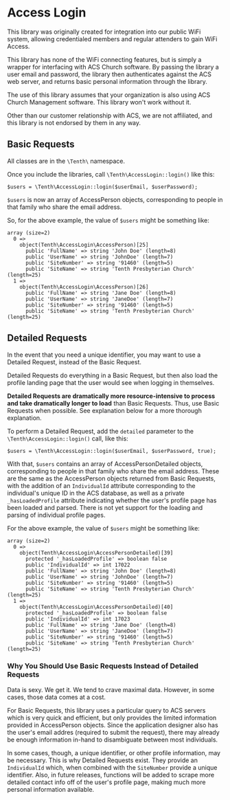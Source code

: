Access Login
============

This library was originally created for integration into our public WiFi system, allowing credentialed members and regular attenders to gain WiFi Access.

This library has none of the WiFi connecting features, but is simply a wrapper for interfacing with ACS Church software.  By passing the library a user email and password, the library then authenticates against the ACS web server, and returns basic personal information through the library. 

The use of this library assumes that your organization is also using ACS Church Management software.  This library won't work without it.  

Other than our customer relationship with ACS, we are not affiliated, and this library is not endorsed by them in any way.  

## Basic Requests

All classes are in the `\Tenth\` namespace. 

Once you include the libraries, call `\Tenth\AccessLogin::login()` like this:

	$users = \Tenth\AccessLogin::login($userEmail, $userPassword);
	
`$users` is now an array of AccessPerson objects, corresponding to people in that family who share the email address. 

So, for the above example, the value of `$users` might be something like:

	array (size=2)
	  0 => 
	    object(Tenth\AccessLogin\AccessPerson)[25]
	      public 'FullName' => string 'John Doe' (length=8)
	      public 'UserName' => string 'JohnDoe' (length=7)
	      public 'SiteNumber' => string '91460' (length=5)
	      public 'SiteName' => string 'Tenth Presbyterian Church' (length=25)
	  1 => 
	    object(Tenth\AccessLogin\AccessPerson)[26]
	      public 'FullName' => string 'Jane Doe' (length=8)
	      public 'UserName' => string 'JaneDoe' (length=7)
	      public 'SiteNumber' => string '91460' (length=5)
	      public 'SiteName' => string 'Tenth Presbyterian Church' (length=25)


## Detailed Requests

In the event that you need a unique identifier, you may want to use a Detailed Request, instead of the Basic Request.  

Detailed Requests do everything in a Basic Request, but then also load the profile landing page that the user would see when logging in themselves.  

**Detailed Requests are dramatically more resource-intensive to process and take dramatically longer to load** than Basic Requests.  Thus, use Basic Requests when possible.  See explanation below for a more thorough explanation. 

To perform a Detailed Request, add the `detailed` parameter to the `\Tenth\AccessLogin::login()` call, like this:

	$users = \Tenth\AccessLogin::login($userEmail, $userPassword, true);
	
With that, `$users` contains an array of AccessPersonDetailed objects, corresponding to people in that family who share the email address.  These are the same as the AccessPerson objects returned from Basic Requests, with the addition of an `IndividualId` attribute corresponding to the individual's unique ID in the ACS database, as well as a private `_hasLoadedProfile` attribute indicating whether the user's profile page has been loaded and parsed.  There is not yet support for the loading and parsing of individual profile pages. 

For the above example, the value of `$users` might be something like:

	array (size=2)
	  0 => 
	    object(Tenth\AccessLogin\AccessPersonDetailed)[39]
	      protected '_hasLoadedProfile' => boolean false
	      public 'IndividualId' => int 17022
	      public 'FullName' => string 'John Doe' (length=8)
	      public 'UserName' => string 'JohnDoe' (length=7)
	      public 'SiteNumber' => string '91460' (length=5)
	      public 'SiteName' => string 'Tenth Presbyterian Church' (length=25)
	  1 => 
	    object(Tenth\AccessLogin\AccessPersonDetailed)[40]
	      protected '_hasLoadedProfile' => boolean false
	      public 'IndividualId' => int 17023
	      public 'FullName' => string 'Jane Doe' (length=8)
	      public 'UserName' => string 'JaneDoe' (length=7)
	      public 'SiteNumber' => string '91460' (length=5)
	      public 'SiteName' => string 'Tenth Presbyterian Church' (length=25)


### Why You Should Use Basic Requests Instead of Detailed Requests

Data is sexy.  We get it.  We tend to crave maximal data.  However, in some cases, those data comes at a cost.  

For Basic Requests, this library uses a particular query to ACS servers which is very quick and efficient, but only provides the limited information provided in AccessPerson objects.  Since the application designer also has the user's email addres (required to submit the request), there may already be enough information in-hand to disambiguate between most individuals.  

In some cases, though, a unique identifier, or other profile information, may be necessary.  This is why Detailed Requests exist.  They provide an `IndividualId` which, when combined with the `SiteNumber` provide a unique identifier.  Also, in future releases, functions will be added to scrape more detailed contact info off of the user's profile page, making much more personal information available. 

